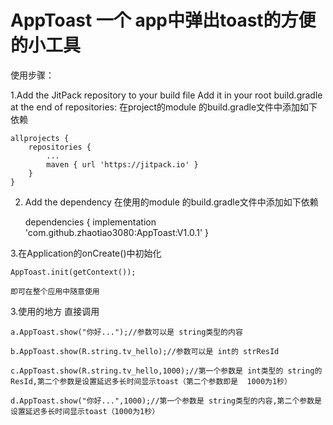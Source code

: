 
# AppToast  一个 app中弹出toast的方便的小工具

使用步骤：

1.Add the JitPack repository to your build file
  Add it in your root build.gradle at the end of repositories:
  在project的module 的build.gradle文件中添加如下依赖

  	allprojects {
  		repositories {
  			...
  			maven { url 'https://jitpack.io' }
  		}
  	}

 2. Add the dependency  在使用的module 的build.gradle文件中添加如下依赖

  	dependencies {
  	        implementation 'com.github.zhaotiao3080:AppToast:V1.0.1'
  	}

3.在Application的onCreate()中初始化

    AppToast.init(getContext());

    即可在整个应用中随意使用

3.使用的地方  直接调用

    a.AppToast.show("你好...");//参数可以是 string类型的内容

    b.AppToast.show(R.string.tv_hello);//参数可以是 int的 strResId

    c.AppToast.show(R.string.tv_hello,1000);//第一个参数是 int类型的 string的ResId,第二个参数是设置延迟多长时间显示toast（第二个参数即是  1000为1秒）

    d.AppToast.show("你好...",1000);//第一个参数是 string类型的内容,第二个参数是设置延迟多长时间显示toast（1000为1秒）

